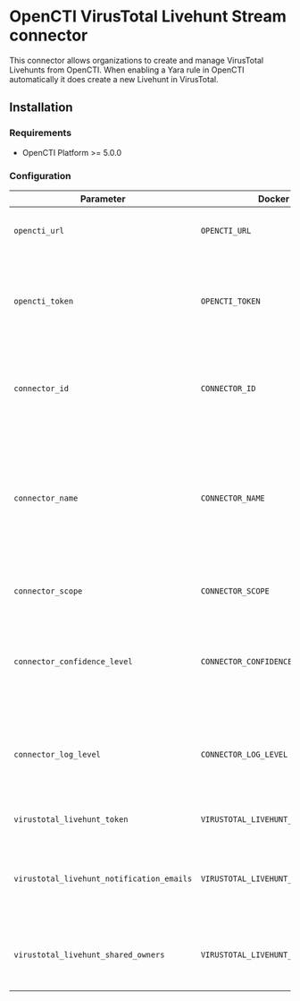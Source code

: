 # OpenCTI VirusTotal Livehunt Stream connector

This connector allows organizations to create and manage VirusTotal Livehunts from OpenCTI. 
When enabling a Yara rule in OpenCTI automatically it does create a new Livehunt in VirusTotal.

## Installation

### Requirements

- OpenCTI Platform >= 5.0.0

### Configuration

| Parameter                            | Docker envvar                       | Mandatory    | Description                                                                                   |
| ------------------------------------ | ----------------------------------- | ------------ |-----------------------------------------------------------------------------------------------|
| `opencti_url`                        | `OPENCTI_URL`                       | Yes          | The URL of the OpenCTI platform.                                                              |
| `opencti_token`                      | `OPENCTI_TOKEN`                     | Yes          | The default admin token configured in the OpenCTI platform parameters file.                   |
| `connector_id`                       | `CONNECTOR_ID`                      | Yes          | A valid arbitrary `UUIDv4` that must be unique for this connector.                            |
| `connector_name`                     | `CONNECTOR_NAME`                    | Yes          | The name of the VirusTotal Livehunt Stream instance, to identify it if you have multiple VirusTotal Livehunt connectors.       |
| `connector_scope`                    | `CONNECTOR_SCOPE`                   | Yes          | Must be `Yara`, not used in this connector.                                                 |
| `connector_confidence_level`         | `CONNECTOR_CONFIDENCE_LEVEL`        | Yes          | The default confidence level for created sightings (a number between 1 and 4).                |
| `connector_log_level`                | `CONNECTOR_LOG_LEVEL`               | Yes          | The log level for this connector, could be `debug`, `info`, `warn` or `error` (less verbose). |
| `virustotal_livehunt_token`          | `VIRUSTOTAL_LIVEHUNT_TOKEN`         | No          | The VirusTotal API token                                                                      |
| `virustotal_livehunt_notification_emails` |`VIRUSTOTAL_LIVEHUNT_NOTIFICATION_EMAILS`         | Yes          | List of emails to receive notifications when the rule gets triggered                                                                                      |
| `virustotal_livehunt_shared_owners`  | `VIRUSTOTAL_LIVEHUNT_SHARED_OWNERS` | No          | Existing Virustotal users ID that the rule will be shared with                                 |